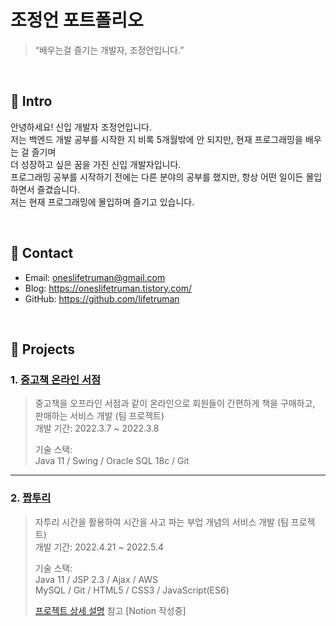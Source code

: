 # 조정언 포트폴리오
>“배우는걸 즐기는 개발자, 조정언입니다.”

</br>

## :pushpin: Intro
안녕하세요! 신입 개발자 조정언입니다.
<br>
저는 백엔드 개발 공부를 시작한 지 비록 5개월밖에 안 되지만, 현재 프로그래밍을 배우는 걸 즐기며
<br>
더 성장하고 싶은 꿈을 가진 신입 개발자입니다.
<br>
프로그래밍 공부를 시작하기 전에는 다른 분야의 공부를 했지만, 항상 어떤 일이든 몰입하면서 즐겼습니다.
<br>
저는 현재 프로그래밍에 몰입하며 즐기고 있습니다.

</br>

## :pushpin: Contact
- Email: oneslifetruman@gmail.com
- Blog: https://oneslifetruman.tistory.com/
- GitHub: https://github.com/lifetruman

</br>

## :pushpin: Projects
### 1. [중고책 온라인 서점](https://github.com/JunYoung-C/javaproject)
>중고책을 오프라인 서점과 같이 온라인으로 회원들이 간편하게 책을 구매하고, 판매하는 서비스 개발 (팀 프로젝트)  
>개발 기간: 2022.3.7 ~ 2022.3.8
>  
>기술 스택:  
>Java 11 / Swing / Oracle SQL 18c / Git
>  

---

### 2. [짭투리](https://github.com/TEAM-TEMPUS/tempus)
>자투리 시간을 활용하여 시간을 사고 파는 부업 개념의 서비스 개발 (팀 프로젝트)  
>개발 기간: 2022.4.21 ~ 2022.5.4 
>  
>기술 스택:  
>Java 11 / JSP 2.3 / Ajax / AWS
><br>
>MySQL / Git / HTML5 / CSS3 / JavaScript(ES6)
>  
>[프로젝트 상세 설명]() 참고 [Notion 작성중]
